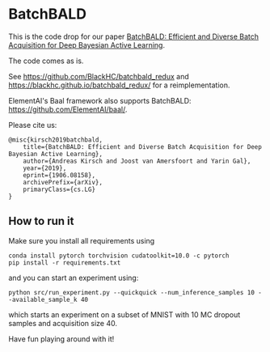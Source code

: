 # BatchBALD

This is the code drop for our paper 
[BatchBALD: Efficient and Diverse Batch Acquisition for Deep Bayesian Active Learning](https://arxiv.org/abs/1906.08158).

The code comes as is.

See https://github.com/BlackHC/batchbald_redux and https://blackhc.github.io/batchbald_redux/ for a reimplementation.

ElementAI's Baal framework also supports BatchBALD: https://github.com/ElementAI/baal/. 

Please cite us:

```
@misc{kirsch2019batchbald,
    title={BatchBALD: Efficient and Diverse Batch Acquisition for Deep Bayesian Active Learning},
    author={Andreas Kirsch and Joost van Amersfoort and Yarin Gal},
    year={2019},
    eprint={1906.08158},
    archivePrefix={arXiv},
    primaryClass={cs.LG}
}
```

## How to run it

Make sure you install all requirements using

```
conda install pytorch torchvision cudatoolkit=10.0 -c pytorch
pip install -r requirements.txt
```

and you can start an experiment using:

```
python src/run_experiment.py --quickquick --num_inference_samples 10 --available_sample_k 40
```

which starts an experiment on a subset of MNIST with 10 MC dropout samples and acquisition size 40.

Have fun playing around with it!
